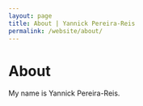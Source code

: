 ```yaml
---
layout: page
title: About | Yannick Pereira-Reis
permalink: /website/about/
---
```

# About

My name is Yannick Pereira-Reis.
